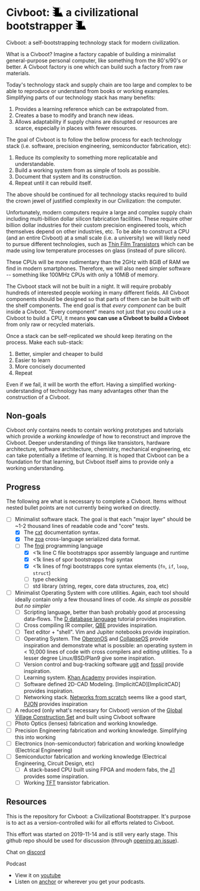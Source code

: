 # Civboot: <img src="Civboot.png" alt="civboot" width="30"/> a civilizational bootstrapper <img src="Civboot.png" alt="civboot" width="30"/>

Civboot: a self-bootstrapping technology stack for modern civilization.

What is a Civboot? Imagine a factory capable of building a minimalist
general-purpose personal computer, like something from the 80's/90's or better.
A Civboot factory is one which can build such a factory from raw materials.

Today's technology stack and supply chain are too large and complex to be able
to reproduce or understand from books or working examples.  Simplifying parts of
our technology stack has many benefits:

1. Provides a learning reference which can be extrapolated from.
2. Creates a base to modify and branch new ideas.
3. Allows adaptability if supply chains are disrupted or resources are scarce,
   especially in places with fewer resources.

The goal of Civboot is to follow the bellow process for each technology stack
(i.e. software, precision engineering, semiconductor fabrication, etc):

1. Reduce its complexity to something more replicatable and understandable.
2. Build a working system from as simple of tools as possible.
3. Document that system and its construction.
4. Repeat until it can rebuild itself.

The above should be continued for all technology stacks required to build the
crown jewel of justified complexity in our Civilization: the computer.

Unfortunately, modern computers require a large and complex supply chain
including multi-billion dollar silicon fabrication facilities. These require
other billion dollar industries for their custom precision engineered tools,
which themselves depend on other industries, etc. To be able to construct a CPU
(and an entire Civboot) at a small scale (i.e. a university) we will likely need
to pursue different technologies, such as [Thin Film Transistors][TFT] which can
be made using low temperature processes on glass (instead of pure silicon).

These CPUs will be more rudimentary than the 2GHz with 8GiB of RAM we find in
modern smartphones. Therefore, we will also need simpler software -- something
like 100MHz CPUs with only a 10MiB of memory.

The Civboot stack will not be built in a night. It will require probably
hundreds of interested people working in many different fields. All Civboot
components should be designed so that parts of them can be built with off the
shelf components. The end goal is that _every component_ can be built inside a
Civboot. "Every component" means not just that you could use a Civboot to build
a CPU, it means **you can use a Civboot to build a Civboot** from only raw or
recycled materials.

Once a stack can be self-replicated we should keep iterating on the process.
Make each sub-stack:

1. Better, simpler and cheaper to build
2. Easier to learn
3. More concisely documented
4. Repeat

Even if we fail, it will be worth the effort. Having a simplified
working-understanding of technology has many advantages other than the
construction of a Civboot.

## Non-goals

Civboot only contains needs to contain working prototypes and tutorials which
provide a _working knowledge_ of how to reconstruct and improve the Civboot.
Deeper understanding of things like transistors, hardware architecture, software
architecture, chemistry, mechanical engineering, etc can take potentially a
lifetime of learning. It is hoped that Civboot can be a foundation for that
learning, but Civboot itself aims to provide only a working understanding.


## Progress
The following are what is necessary to complete a Civboot. Items without nested
bullet points are not currently being worked on directly.

* [ ] Minimalist software stack. The goal is that each "major layer" should be
  ~1-2 thousand lines of readable code and "core" tests.
  * [x] The [cxt][cxt] documentation syntax.
  * [x] The [zoa][zoa] cross-language serialized data format.
  * [ ] The [fngi][fngi] programming language
    * [X] <1k line C file bootstrapps spor assembly language and runtime
    * [X] <1k lines of spor bootstrapps fngi syntax
    * [X] <1k lines of fngi bootstrapps core syntax elements (`fn`, `if`,
      `loop`, `struct`)
    * [ ] type checking
    * [ ] std library (string, regex, core data structures, zoa, etc)
* [ ] Minimalist Operating System with core utilities. Again, each tool should
  ideally contain only a few thousand lines of code. *As simple as possible but
  no simpler*
  * [ ] Scripting language, better than bash probably good at processing
    data-flows. The [D database language][D database language] tutorial provides
    inspiration.
  * [ ] Cross compiling IR compiler, [QBE][QBE] provides inspiration.
  * [ ] Text editor + "shell". Vim and Jupiter notebooks provide inspiration.
  * [ ] Operating System. The [OberonOS][OberonOS] and [CollapseOS][CollapseOS]
    provide inspiration and demonstrate what is possible: an operating system in
    < 10,000 lines of code with cross compilers and editing utilities. To a
    lesser degree Linux/BSD/Plan9 give some inspiration.
  * [ ] Version control and bug-tracking software [ugit][ugit] and
    [fossil][fossil] provide inspiration.
  * [ ] Learning system. [Khan Academy][Khan Academy] provides inspiration.
  * [ ] Software defined 2D-CAD Modeling. [ImplicitCAD][ImplicitCAD] provides
    inspiration.
  * [ ] Networking stack. [Networks from scratch][NFS] seems like a good start,
        [PJON][PJON] provides inspiration
* [ ] A reduced (only what's necessary for Civboot) version of the [Global
  Village Construction Set][OSE] and built using Civboot software
* [ ] Photo Optics (lenses) fabrication and working knowledge.
* [ ] Precision Engineering fabrication and working knowledge. Simplifying this into working
* [ ] Electronics (non-semiconductor) fabrication and working knowledge (Electrical
  Engineering)
* [ ] Semiconductor fabrication and working knowledge (Electrical Engineering,
  Circuit Design, etc)
  * [ ] A stack-based CPU built using FPGA and modern fabs, the [J1][J1]
    provides some inspiration.
  * [ ] Working [TFT][TFT] transistor fabrication.

[cxt]: https://github.com/civboot/cxt
[zoa]: https://github.com/civboot/zoa
[fngi]: https://github.com/civboot/fngi
[QBE]: https://c9x.me/compile/
[OberonOS]: https://en.wikipedia.org/wiki/Oberon_(operating_system)
[CollapseOS]: https://collapseos.org/
[ugit]: https://www.fossil-scm.org/home/doc/trunk/www/index.wiki
[fossil]: https://www.fossil-scm.org/home/doc/trunk/www/index.wiki
[Khan Academy]: https://www.khanacademy.org/
[D database language]: https://www.dcs.warwick.ac.uk/~hugh/TTM/DTATRM.pdf
[NFS]: https://www.networksfromscratch.com/index.html
[PJON]: https://github.com/gioblu/PJON
[OSE]: https://www.opensourceecology.org/gvcs
[TFT]: ./notes/hardware.md#thin-film
[J1]: https://github.com/jamesbowman/j1


## Resources

This is the repository for Civboot: a Civilizational Bootstrapper. It's purpose
is to act as a version-controlled wiki for all efforts related to Civboot.

This effort was started on 2019-11-14 and is still very early stage. This
github repo should be used for discussion (through [opening an issue][issue]).

Chat on
[discord](https://discord.com/channels/1083089060765118464/1083089061553639477)

Podcast
* View it on [youtube][CB youtube]
* Listen on [anchor][CB anchor] or wherever you get your podcasts.

[issue]: https://github.com/civboot/civboot/issues
[CB youtube]: https://www.youtube.com/channel/UCCYYcyLG3MAZahnoKLx3Aaw?view_as=subscriber
[CB anchor]: https://anchor.fm/civboot
